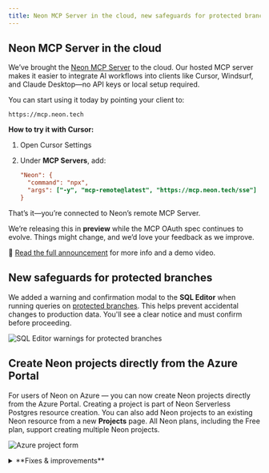 ```yaml
---
title: Neon MCP Server in the cloud, new safeguards for protected branches, Azure enhancements, and more
---
```


## Neon MCP Server in the cloud

We’ve brought the [Neon MCP Server](https://github.com/neondatabase-labs/mcp-server-neon) to the cloud. Our hosted MCP server makes it easier to integrate AI workflows into clients like Cursor, Windsurf, and Claude Desktop—no API keys or local setup required.

You can start using it today by pointing your client to:

```text
https://mcp.neon.tech
```

**How to try it with Cursor:**

1. Open Cursor Settings
2. Under **MCP Servers**, add:

   ```ini
   "Neon": {
     "command": "npx",
     "args": ["-y", "mcp-remote@latest", "https://mcp.neon.tech/sse"]
   }
   ```

That’s it—you’re connected to Neon’s remote MCP Server.

We’re releasing this in **preview** while the MCP OAuth spec continues to evolve. Things might change, and we’d love your feedback as we improve.

📖 [Read the full announcement](/blog/announcing-neons-remote-mcp-server) for more info and a demo video.

## New safeguards for protected branches

We added a warning and confirmation modal to the **SQL Editor** when running queries on [protected branches](/docs/guides/protected-branches). This helps prevent accidental changes to production data. You'll see a clear notice and must confirm before proceeding.

![SQL Editor warnings for protected branches](/docs/relnotes/sql_editor_warning.png)

## Create Neon projects directly from the Azure Portal

For users of Neon on Azure — you can now create Neon projects directly from the Azure Portal. Creating a project is part of Neon Serverless Postgres resource creation. You can also add Neon projects to an existing Neon resource from a new **Projects** page. All Neon plans, including the Free plan, support creating multiple Neon projects.

![Azure project form](/docs/relnotes/azure_project_form.png)

<details>

<summary>**Fixes & improvements**</summary>

- **Neon Console**

  The **Computes** tab on individual branch pages in the Neon Console now shows **Started** and **Suspended** labels for the primary compute, indicating when the compute was last started or suspended.

  ![compute started label](/docs/relnotes/compute_started.png)

- **Neon API**

  We added a `started_at` attribute to the [Retrieve compute endpoint details](https://api-docs.neon.tech/reference/getprojectendpoint) response. This timestamp shows when your Neon compute was last started.

- **Vercel Native Integration**

  New Neon projects (referred to as _Databases_ in Vercel) now use Postgres 17 by default. Previously, projects created through the [Vercel Native Integration](/docs/guides/vercel-native-integration) used Postgres 15.

- **Neon App for Slack**

  We've added a new `/neon disconnect` command to the **Neon App for Slack**. This command lets you remove your Neon account connection and unsubscribe from all channels while keeping the app installed for future use. You can use it when you need to switch accounts or temporarily pause notifications.

  As a reminder, you can use `/neon subscribe` in any channel to start receiving notifications again. The bot will guide you through any necessary setup steps.

  To install the app or learn more about all available commands, see [Neon App for Slack](/docs/manage/slack-app).

- **Fixes**

  Fixed an issue that caused the **Tables** page in the Neon Console to reload when the browser page regained focus.

</details>
